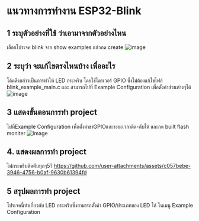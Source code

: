 # แนวทางการทำงาน ESP32-Blink
## 1 ระบุตัวอย่างที่ใช้ ว่าเอามาจากตัวอย่างไหน
เลือกโปรเจค blink จาก show examples แล้วกด create
![image](https://github.com/user-attachments/assets/b300c129-bdda-4135-be79-3e265464bf26)

## 2 ระบุว่า จะแก้ไขตรงไหนบ้าง เพื่ออะไร
โค้ดดีงกล่าวเป็นการทำให้ LED กระพริบ โดยใช้ไดรเวอร์ GPIO ซึ่งไม่ต้องแก้ไขไฟล์ blink_example_main.c และ สามารถไปที่ Example Configuration เพื่อตั้งค่าส่วนต่างๆได้ 
![image](https://github.com/user-attachments/assets/8ea147d1-7d20-4a10-ba9a-e9adf92dcc7b)

## 3 แสดงขั้นตอนการทำ project
ไปที่Example Configuration เพื่อตั้งค่าขาGPIOและระยะเวลาติด-ดับได้ และกด built flash moniter
![image](https://github.com/user-attachments/assets/32ee579d-741c-459a-8982-1eb98b162444)

## 4. แสดงผลการทำ project

ไฟกระพริบติดตับทุกๆ5วิ
https://github.com/user-attachments/assets/c057bebe-3946-4756-b0af-9630b61394fd



## 5 สรุปผลการทำ project
โปรเจคนี้ทำเกี่ยวกับ LED กระพริบซึ่งสามารถตั้งค่า GPIO/ประเภทของ LED ได้ ในเมนู Example Configuration
